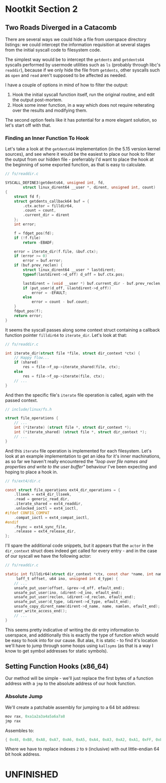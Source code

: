 # Nootkit Section 2

## Two Roads Diverged in a Catacomb

There are several ways we could hide a file from userspace directory listings:
we could intercept the information requisition at several stages from the initial syscall code
to filesystem code.

The simplest way would be to intercept the `getdents` and `getdents64` syscalls performed
by usermode utilities such as `ls` (probably through libc's `readdir`), because if we only hide
the file from `getdents`, other syscalls such as `open` and `read` aren't supposed to be affected
as needed.

I have a couple of options in mind of how to filter the output:

1. Hook the initial syscall function itself, run the original routine, and edit the output post-mortem.
2. Hook some inner function, in a way which does not require reiterating over the results and modifying them.

The second option feels like it has potential for a more elegant solution, so let's start off with that.

### Finding an Inner Function To Hook

Let's take a look at the `getdents64` implementation (in the 5.15 version kernel sources),
and see where it would be the easiest to place our hook to filter the output from our hidden file -
preferrably I'd want to place the hook at the beginning of some exported function, as that is easy to
calculate.

```C
// fs/readdir.c

SYSCALL_DEFINE3(getdents64, unsigned int, fd,
        struct linux_dirent64 __user *, dirent, unsigned int, count)
{
    struct fd f;
    struct getdents_callback64 buf = {
        .ctx.actor = filldir64,
        .count = count,
        .current_dir = dirent
    };
    int error;

    f = fdget_pos(fd);
    if (!f.file)
        return -EBADF;

    error = iterate_dir(f.file, &buf.ctx);
    if (error >= 0)
        error = buf.error;
    if (buf.prev_reclen) {
        struct linux_dirent64 __user * lastdirent;
        typeof(lastdirent->d_off) d_off = buf.ctx.pos;

        lastdirent = (void __user *) buf.current_dir - buf.prev_reclen;
        if (put_user(d_off, &lastdirent->d_off))
            error = -EFAULT;
        else
            error = count - buf.count;
    }
    fdput_pos(f);
    return error;
}
```

It seems the syscall passes along some context struct containing a callback function pointer `filldir64` to
`iterate_dir`. Let's look at that:

```C
// fs/readdir.c

int iterate_dir(struct file *file, struct dir_context *ctx) {
    // Happy flow...
    if (shared)
        res = file->f_op->iterate_shared(file, ctx);
    else
        res = file->f_op->iterate(file, ctx);
    // ...
}
```

And then the specific file's `iterate` file operation is called, again with the passed context.

```C
// include/linux/fs.h

struct file_operations {
    // ...
    int (*iterate) (struct file *, struct dir_context *);
    int (*iterate_shared) (struct file *, struct dir_context *);
    // ...
}
```

And this `iterate` file operation is implemented for each filesystem. Let's look at an example
implementation to get an idea for it's inner machinations, as so far we haven't really encountered
the *"loop over file names and properties and write to the user buffer"* behaviour I've been expecting
and hoping to place a hook in.

```C
// fs/ext4/dir.c

const struct file_operations ext4_dir_operations = {
    .llseek = ext4_dir_llseek,
    .read = generic_read_dir,
    .iterate_shared = ext4_readdir,
    .unlocked_ioctl = ext4_ioctl,
#ifdef CONFIG_COMPAT
    .compat_ioctl = ext4_compat_ioctl,
#endif
    .fsync = ext4_sync_file,
    .release = ext4_release_dir,
};
```

I'll spare the additional code snippets, but it appears that the `actor` in the `dir_context` struct does
indeed get called for every entry - and in the case of our syscall we have the following actor:

```C
// fs/readdir.c

static int filldir64(struct dir_context *ctx, const char *name, int namlen,
     loff_t offset, u64 ino, unsigned int d_type) {
    // ...
    unsafe_put_user(offset, &prev->d_off, efault_end);
    unsafe_put_user(ino, &dirent->d_ino, efault_end);
    unsafe_put_user(reclen, &dirent->d_reclen, efault_end);
    unsafe_put_user(d_type, &dirent->d_type, efault_end);
    unsafe_copy_dirent_name(dirent->d_name, name, namlen, efault_end);
    user_write_access_end();
    // ...
}
```

This seems pretty indicative of writing the dir entry information to userspace, and additionally this is exactly
the type of function which would be easy to hook into for our cause. But alas, it is static - to find it's
location we'll have to jump through some hoops using `kallsyms` (as that is a way I know to get symbol addresses
for static symbols).

## Setting Function Hooks (x86_64)

Our method will be simple - we'll just replace the first bytes of a function address with a `jmp` to the absolute
address of our hook function.

### Absolute Jump

We'll create a patchable assembly for jumping to a 64 bit address:

```C
mov rax, 0xa1a2a3a4a5a6a7a8
jmp rax
```

Assembles to:

```C
{ 0x48, 0xB8, 0xA8, 0xA7, 0xA6, 0xA5, 0xA4, 0xA3, 0xA2, 0xA1, 0xFF, 0xE0 }
```

Where we have to replace indexes `2` to `9` (inclusive) with out little-endian 64 bit hook address.

# UNFINISHED

